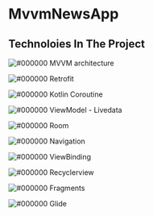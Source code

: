 # MvvmNewsApp

## Technoloies In The Project

![#000000](https://via.placeholder.com/15/03DAC5/000000?text=+) MVVM architecture

![#000000](https://via.placeholder.com/15/03DAC5/000000?text=+) Retrofit

![#000000](https://via.placeholder.com/15/03DAC5/000000?text=+) Kotlin Coroutine

![#000000](https://via.placeholder.com/15/03DAC5/000000?text=+) ViewModel - Livedata

![#000000](https://via.placeholder.com/15/03DAC5/000000?text=+) Room

![#000000](https://via.placeholder.com/15/03DAC5/000000?text=+) Navigation

![#000000](https://via.placeholder.com/15/03DAC5/000000?text=+) ViewBinding

![#000000](https://via.placeholder.com/15/03DAC5/000000?text=+) Recyclerview

![#000000](https://via.placeholder.com/15/03DAC5/000000?text=+) Fragments

![#000000](https://via.placeholder.com/15/03DAC5/000000?text=+) Glide